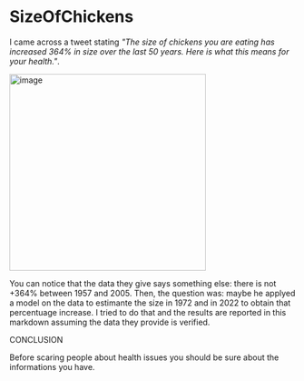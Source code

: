 # SizeOfChickens

I came across a tweet stating _"The size of chickens you are eating has increased 364% in size over the last 50 years. Here is what this means for your health."_.

<img width="346" alt="image" src="https://user-images.githubusercontent.com/92532181/163785831-e27778ff-a310-455b-abb3-37288d725df3.png">
 
 
You can notice that the data they give says something else: there is not +364% between 1957 and 2005. Then, the question was: maybe he applyed a model on the data to estimante the size in 1972 and in 2022 to obtain that percentuage increase. I tried to do that and the results are reported in this markdown assuming the data they provide is verified.

CONCLUSION

Before scaring people about health issues you should be sure about the informations you have.
